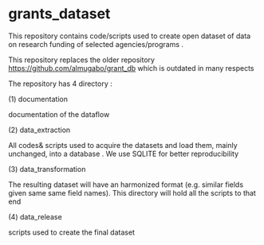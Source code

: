 # grants_dataset
This repository contains code/scripts used to create open dataset of data on research funding of selected agencies/programs . 

This repository replaces the older repository https://github.com/almugabo/grant_db which is outdated in many respects 

The repository has 4 directory : 

(1) documentation

documentation of the dataflow 

(2) data_extraction 

All codes& scripts used to acquire the datasets and load them, mainly unchanged, into a database . 
We use SQLITE for better reproducibility 

(3) data_transformation 

The resulting dataset will have an harmonized format (e.g. similar fields given same same field names). 
This directory will hold all the scripts to that end 

(4) data_release 

scripts used to create the final dataset 






